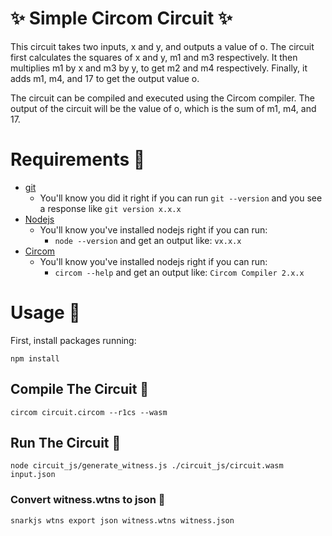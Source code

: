
# ✨ Simple Circom Circuit ✨
This circuit takes two inputs, x and y, and outputs a value of o. The circuit first calculates the squares of x and y, m1 and m3 respectively. It then multiplies m1 by x and m3 by y, to get m2 and m4 respectively. Finally, it adds m1, m4, and 17 to get the output value o.

The circuit can be compiled and executed using the Circom compiler. The output of the circuit will be the value of o, which is the sum of m1, m4, and 17.

# Requirements 🔧

- [git](https://git-scm.com/book/en/v2/Getting-Started-Installing-Git)
  - You'll know you did it right if you can run `git --version` and you see a response like `git version x.x.x`
- [Nodejs](https://nodejs.org/en/)
  - You'll know you've installed nodejs right if you can run:
    - `node --version` and get an output like: `vx.x.x`
- [Circom](https://docs.circom.io/getting-started/installation/#installing-circom)
  - You'll know you've installed nodejs right if you can run:
    - `circom --help` and get an output like: `Circom Compiler 2.x.x`
# Usage 📝
First, install packages running:
```
npm install
```
## Compile The Circuit 🔨

```
circom circuit.circom --r1cs --wasm
```

## Run The Circuit 🚀

```
node circuit_js/generate_witness.js ./circuit_js/circuit.wasm input.json
```

### Convert witness.wtns to json 📝

```
snarkjs wtns export json witness.wtns witness.json
```